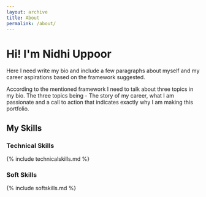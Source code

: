 ```yaml
---
layout: archive
title: About
permalink: /about/
---
```


# Hi! I'm Nidhi Uppoor

Here I need write my bio and include a few paragraphs about myself and my career aspirations based on the framework suggested.

According to the mentioned framework I need to talk about three topics in my bio. The three topics being - The story of my career, what I am passionate and a call to action that indicates exactly why I am making this portfolio.

## My Skills
### Technical Skills

{% include technicalskills.md %}

### Soft Skills

{% include softskills.md %}
